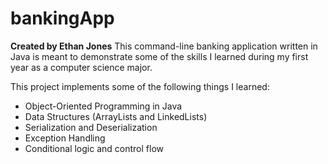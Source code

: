 # bankingApp
**Created by Ethan Jones**
This command-line banking application written in Java is meant to demonstrate some of the skills I learned during my first year as a computer science major.

This project implements some of the following things I learned:
* Object-Oriented Programming in Java
* Data Structures (ArrayLists and LinkedLists)
* Serialization and Deserialization
* Exception Handling
* Conditional logic and control flow
